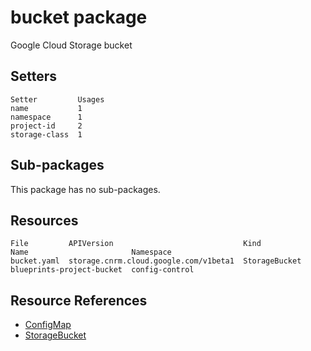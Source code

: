 # bucket package

Google Cloud Storage bucket

## Setters

```
Setter         Usages
name           1
namespace      1
project-id     2
storage-class  1
```

## Sub-packages

This package has no sub-packages.

## Resources

```
File         APIVersion                             Kind           Name                       Namespace
bucket.yaml  storage.cnrm.cloud.google.com/v1beta1  StorageBucket  blueprints-project-bucket  config-control
```

## Resource References

- [ConfigMap](https://kubernetes.io/docs/reference/generated/kubernetes-api/v1.21/#configmap-v1-core)
- [StorageBucket](https://cloud.google.com/config-connector/docs/reference/resource-docs/storage/storagebucket)

